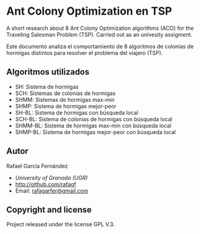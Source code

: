 Ant Colony Optimization en TSP
=================================================

A short research about 8 Ant Colony Optimization algorithms (ACO) for the Traveling Salesman Problem (TSP). Carried out as an univesity assigment.

Este documento analiza el comportamiento de 8 algoritmos de colonias de hormigas distintos para resolver el problema del viajero (TSP).

## Algoritmos utilizados

- SH: Sistema de hormigas
- SCH: Sistemas de colonias de hormigas
- SHMM: Sistemas de hormigas max-min
- SHMP: Sistema de hormigas mejor-peor
- SH-BL: Sistema de hormigas con búsqueda local
- SCH-BL: Sistema de colonias de hormigas con búsqueda local
- SHMM-BL: Sistema de hormigas max-min con búsqueda local
- SHMP-BL: Sistema de hormigas mejor-peor con búsqueda local

## Autor

Rafael García Fernández

* _University of Granada (UGR)_
* http://github.com/rafagf
* Email: rafagarfer@gmail.com

## Copyright and license

Project released under the license GPL V.3.
